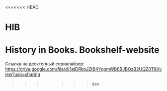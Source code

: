 <<<<<<< HEAD
# HIB
History in Books. Bookshelf-website
=======
Ссылка на десктопный сериалайзер: https://drive.google.com/file/d/1atDRkqJZtB4YqomWB6BJBOzB2UQZ0T8I/view?usp=sharing
>>>>>>> dev
